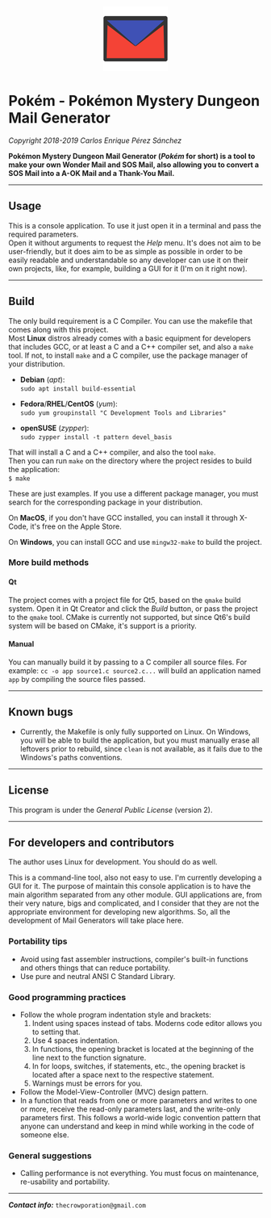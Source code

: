 <p align="center"><img src=res/images/png/pokem_128.png></p>  

# Pokém - Pokémon Mystery Dungeon Mail Generator

*Copyright 2018-2019 Carlos Enrique Pérez Sánchez*

**Pokémon Mystery Dungeon Mail Generator (*Pokém* for short) is a tool to make your own Wonder Mail and SOS Mail, also allowing you to convert a SOS Mail into a A-OK Mail and a Thank-You Mail.**

-----------------------------------------------------------------------------------------------------------------------------------

## Usage
This is a console application. To use it just open it in a terminal and pass the required parameters.  
Open it without arguments to request the *Help* menu. It's does not aim to be user-friendly, but it does aim to be as simple as possible in order to be easily readable and understandable so any developer can use it on their own projects, like, for example, building a GUI for it (I'm on it right now).

-----------------------------------------------------------------------------------------------------------------------------------

## Build
The only build requirement is a C Compiler. You can use the makefile that comes along with this project.  
Most **Linux** distros already comes with a basic equipment for developers that includes GCC, or at least a C and a C++ compiler set, and also a `make` tool. If not, to install `make` and a C compiler, use the package manager of your distribution.  

* **Debian** (*apt*):  
`sudo apt install build-essential`  

* **Fedora**/**RHEL**/**CentOS** (*yum*):  
`sudo yum groupinstall "C Development Tools and Libraries"`  

* **openSUSE** (*zypper*):  
`sudo zypper install -t pattern devel_basis`  

That will install a C and a C++ compiler, and also the tool `make`.  
Then you can run `make` on the directory where the project resides to build the application:  
`$ make`  

These are just examples. If you use a different package manager, you must search for the corresponding package in your distribution.

On **MacOS**, if you don't have GCC installed, you can install it through X-Code, it's free on the Apple Store.

On **Windows**, you can install GCC and use `mingw32-make` to build the project.

### More build methods
#### Qt
The project comes with a project file for Qt5, based on the `qmake` build system. Open it in Qt Creator and click the *Build* button, or pass the project to the `qmake` tool. CMake is currently not supported, but since Qt6's build system will be based on CMake, it's support is a priority.  

#### Manual
You can manually build it by passing to a C compiler all source files. For example:
`cc -o app source1.c source2.c...`
will build an application named `app` by compiling the source files passed.

-----------------------------------------------------------------------------------------------------------------------------------

## Known bugs
* Currently, the Makefile is only fully supported on Linux. On Windows, you will be able to build the application, but you must manually erase all leftovers prior to rebuild, since `clean` is not available, as it fails due to the Windows's paths conventions.

-----------------------------------------------------------------------------------------------------------------------------------

## License
This program is under the *General Public License* (version 2).  

-----------------------------------------------------------------------------------------------------------------------------------

## For developers and contributors
The author uses Linux for development. You should do as well.  

This is a command-line tool, also not easy to use. I'm currently developing a GUI for it. The purpose of maintain this console application is to have the main algorithm separated from any other module. GUI applications are, from their very nature, bigs and complicated, and I consider that they are not the appropriate environment for developing new algorithms. So, all the development of Mail Generators will take place here.

### Portability tips
* Avoid using fast assembler instructions, compiler's built-in functions and others things that can reduce portability.
* Use pure and neutral ANSI C Standard Library.

### Good programming practices
* Follow the whole program indentation style and brackets:
    1. Indent using spaces instead of tabs. Moderns code editor allows you to setting that.
    2. Use 4 spaces indentation.
    3. In functions, the opening bracket is located at the beginning of the line next to the function signature.
    4. In for loops, switches, if statements, etc., the opening bracket is located after a space next to the respective statement.
    5. Warnings must be errors for you.
* Follow the Model-View-Controller (MVC) design pattern.
* In a function that reads from one or more parameters and writes to one or more, receive the read-only parameters last, and the write-only parameters first. This follows a world-wide logic convention pattern that anyone can understand and keep in mind while working in the code of someone else.

### General suggestions
* Calling performance is not everything. You must focus on maintenance, re-usability and portability.

-----------------------------------------------------------------------------------------------------------------------------------

***Contact info:*** `thecrowporation@gmail.com`